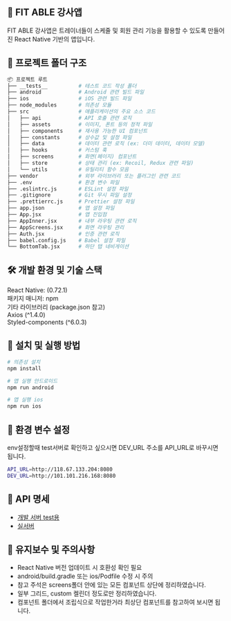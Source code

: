 ## 📱 FIT ABLE 강사앱

FIT ABLE 강사앱은 트레이너들이 스케줄 및 회원 관리 기능을 활용할 수 있도록 만들어진 React Native 기반의 앱입니다.


## 📂 프로젝트 폴더 구조

```bash
📦 프로젝트 루트
├── __tests__          # 테스트 코드 작성 폴더
├── android            # Android 관련 빌드 파일
├── ios                # iOS 관련 빌드 파일
├── node_modules       # 의존성 모듈
├── src                # 애플리케이션의 주요 소스 코드
│   ├── api            # API 호출 관련 로직
│   ├── assets         # 이미지, 폰트 등의 정적 파일
│   ├── components     # 재사용 가능한 UI 컴포넌트
│   ├── constants      # 상수값 및 설정 파일
│   ├── data           # 데이터 관련 로직 (ex: 더미 데이터, 데이터 모델)
│   ├── hooks          # 커스텀 훅
│   ├── screens        # 화면(페이지) 컴포넌트
│   ├── store          # 상태 관리 (ex: Recoil, Redux 관련 파일)
│   └── utils          # 유틸리티 함수 모음
├── vendor             # 외부 라이브러리 또는 플러그인 관련 코드
├── .env               # 환경 변수 파일
├── .eslintrc.js       # ESLint 설정 파일
├── .gitignore         # Git 무시 파일 설정
├── .prettierrc.js     # Prettier 설정 파일
├── app.json           # 앱 설정 파일
├── App.jsx            # 앱 진입점
├── AppInner.jsx       # 내부 라우팅 관련 로직
├── AppScreens.jsx     # 화면 라우팅 관리
├── Auth.jsx           # 인증 관련 로직
├── babel.config.js    # Babel 설정 파일
└── BottomTab.jsx      # 하단 탭 네비게이션
```

## 🛠️ 개발 환경 및 기술 스택

React Native: (0.72.1)  
패키지 매니저: npm  
기타 라이브러리 (package.json 참고)  
Axios (^1.4.0)  
Styled-components (^6.0.3)  


## 🚀 설치 및 실행 방법

```bash
# 의존성 설치
npm install

# 앱 실행 안드로이드
npm run android

# 앱 실행 ios
npm run ios
```

## 🔑 환경 변수 설정

env설정할때 test서버로 확인하고 싶으시면 DEV_URL 주소를 API_URL로 바꾸시면 됩니다.

```bash
API_URL=http://118.67.133.204:8080
DEV_URL=http://101.101.216.168:8080
```

## 📝 API 명세

- [개발 서버 test용](http://101.101.216.168:8080/swagger-ui/index.html?urls.primaryName=%EA%B0%95%EC%82%AC)
- [실서버](http://118.67.133.204:8080/swagger-ui/index.html?urls.primaryName=%EA%B0%95%EC%82%AC)



## 📄 유지보수 및 주의사항

- React Native 버전 업데이트 시 호환성 확인 필요
- android/build.gradle 또는 ios/Podfile 수정 시 주의
- 참고 주석은 screens폴더 안에 있는 모든 컴포넌트 상단에 정리하였습니다.
- 일부 그리드, custom 켈린더 정도로만 정리하였습니다. 
- 컴포넌트 폴더에서 조립식으로 작업한거라 최상단 컴포넌트를 참고하여 보시면 됩니다.
